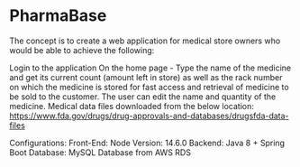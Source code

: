 # PharmaBase

The concept is to create a web application for medical store owners who would be able to achieve the following:

Login to the application
On the home page - Type the name of the medicine and get its current count (amount left in store) as well as the rack number on which the medicine is stored for fast access and retrieval of medicine to be sold to the customer.
The user can edit the name and quantity of the medicine.
Medical data files downloaded from the below location: https://www.fda.gov/drugs/drug-approvals-and-databases/drugsfda-data-files


Configurations:
Front-End: Node Version: 14.6.0
Backend: Java 8 + Spring Boot 
Database: MySQL Database from AWS RDS
